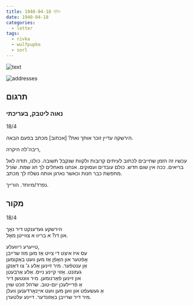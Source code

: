 ```yaml
---
title: וולף 1940-04-18
date: 1940-04-18
categories:
  - letter
tags:
  - rivka
  - wulfpupko
  - sorl
---
```


![text](/pupko-papers/assets/images/1940-04-18-content.jpg)

![addresses](/pupko-papers/assets/images/1940-04-18-addresses.jpg)

## תרגום
### נאוה ליטבק, בעריכתי
18/4

הירשקה עדיין זוכר אותך
ואת? [אכתוב] מכתב בפעם הבאה.

ריבה'לה היקרה,

עכשיו זה הזמן שחייבים לכתוב לעיתים קרובות ולקוות שנקבל תשובה.
כולנו, תודה לאל בריאים. ככה אין שום חדש. כולם עובדים ועסוקים.
אנחנו מאחלים לך חג שמח. שׂוׄרְל מחפשת כבר חנות וכאשר נארגן אותה נשלח לך מכתב.

נפרד/מיוחד. הורייך.


## מקור

18/4

הירשקע געדענקט דיר נאׇך  
און דו? א בריוו א צווייטן מאׇל.  
  
טײַערע ריוועלע,  
עס איז איצט די צײַט אַז מען מוז שרײַבן  
אׇפֿטער און האׇפֿן אַז מען וועט באַקומען  
אַן ענטפֿער. מיר זײַנען אַלע ג' צו דאַנקן  
געזונט. אַזוי קײנע נײַס. אַלע אַרבעטן  
און זײַנען פֿאַרנומען. מיר וווּנטשן דיר  
אַ פֿריילעכן יום-טוב. שׂרהל זוכט שוין  
אַ געשעפֿט און ווען מען וועט אייַנאׇרדענען וועלן  
מיר דיר שרײַבן באַזונדער. דײַנע עלטערן.  

